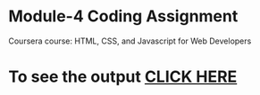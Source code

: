 

# Module-4 Coding Assignment

Coursera course: HTML, CSS, and Javascript for Web Developers

# To see the output [CLICK HERE](https://pbtwebd.github.io/Coursera-HTML-CSS-JS/Assignments/module-4/index.html)

